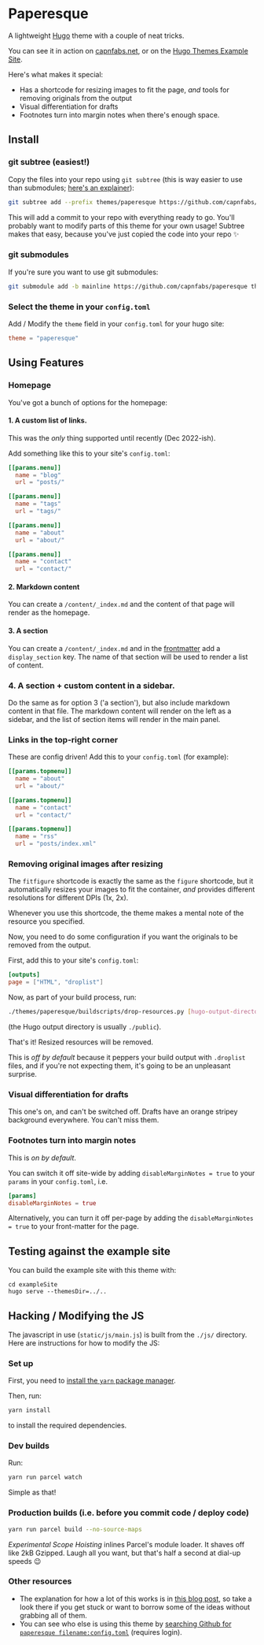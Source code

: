 # Paperesque

A lightweight [Hugo](https://gohugo.io) theme with a couple of neat tricks.

You can see it in action on [capnfabs.net](https://capnfabs.net), or on the [Hugo Themes Example Site](https://themes.gohugo.io/theme/paperesque/).

Here's what makes it special:

- Has a shortcode for resizing images to fit the page, _and_ tools for removing originals from the output
- Visual differentiation for drafts
- Footnotes turn into margin notes when there's enough space.

## Install


### git subtree (easiest!)

Copy the files into your repo using `git subtree` (this is way easier to use than submodules; [here's an explainer](https://www.atlassian.com/git/tutorials/git-subtree)):

```sh
git subtree add --prefix themes/paperesque https://github.com/capnfabs/paperesque mainline --squash
```

This will add a commit to your repo with everything ready to go. You'll probably want to modify parts of this theme for your own usage! Subtree makes that easy, because you've just copied the code into your repo ✨

### git submodules

If you're sure you want to use git submodules:

```sh
git submodule add -b mainline https://github.com/capnfabs/paperesque themes/paperesque
```

### Select the theme in your `config.toml`

Add / Modify the `theme` field in your `config.toml` for your hugo site:

```toml
theme = "paperesque"
```

## Using Features

### Homepage

You've got a bunch of options for the homepage:

#### 1. A custom list of links.

This was the _only_ thing supported until recently (Dec 2022-ish).

Add something like this to your site's `config.toml`:

```toml
[[params.menu]]
  name = "blog"
  url = "posts/"

[[params.menu]]
  name = "tags"
  url = "tags/"

[[params.menu]]
  name = "about"
  url = "about/"

[[params.menu]]
  name = "contact"
  url = "contact/"
```

#### 2. Markdown content

You can create a `/content/_index.md` and the content of that page will render as the homepage.

#### 3. A section

You can create a `/content/_index.md` and in the [frontmatter](https://gohugo.io/content-management/front-matter/) add a `display_section` key. The name of that section will be used to render a list of content.

### 4. A section + custom content in a sidebar.

Do the same as for option 3 ('a section'), but also include markdown content in that file. The markdown content will render on the left as a sidebar, and the list of section items will render in the main panel.

### Links in the top-right corner

These are config driven! Add this to your `config.toml` (for example):

```toml
[[params.topmenu]]
  name = "about"
  url = "about/"

[[params.topmenu]]
  name = "contact"
  url = "contact/"

[[params.topmenu]]
  name = "rss"
  url = "posts/index.xml"
```

### Removing original images after resizing

The `fitfigure` shortcode is exactly the same as the `figure` shortcode, but it automatically resizes your images to fit the container, _and_ provides different resolutions for different DPIs (1x, 2x).

Whenever you use this shortcode, the theme makes a mental note of the resource you specified.

Now, you need to do some configuration if you want the originals to be removed from the output.

First, add this to your site's `config.toml`:

```toml
[outputs]
page = ["HTML", "droplist"]
```

Now, as part of your build process, run:

```sh
./themes/paperesque/buildscripts/drop-resources.py [hugo-output-directory]
```

(the Hugo output directory is usually `./public`).

That's it! Resized resources will be removed.

This is _off by default_ because it peppers your build output with `.droplist` files, and if you're not expecting them, it's going to be an unpleasant surprise.

### Visual differentiation for drafts

This one's on, and can't be switched off. Drafts have an orange stripey background everywhere. You can't miss them.

### Footnotes turn into margin notes

This is _on by default_.

You can switch it off site-wide by adding `disableMarginNotes = true` to your `params` in your `config.toml`, i.e.

```toml
[params]
disableMarginNotes = true
```

Alternatively, you can turn it off per-page by adding the `disableMarginNotes = true` to your front-matter for the page.

## Testing against the example site

You can build the example site with this theme with:

```
cd exampleSite
hugo serve --themesDir=../..
```

## Hacking / Modifying the JS

The javascript in use (`static/js/main.js`) is built from the `./js/` directory. Here are instructions for how to modify the JS:

### Set up
First, you need to [install the `yarn` package manager](https://yarnpkg.com/getting-started/install).

Then, run:

```sh
yarn install
```

to install the required dependencies.

### Dev builds

Run:

```sh
yarn run parcel watch
```

Simple as that!

### Production builds (i.e. before you commit code / deploy code)

```sh
yarn run parcel build --no-source-maps
```

_Experimental Scope Hoisting_ inlines Parcel's module loader. It shaves off like 2kB Gzipped. Laugh all you want, but that's half a second at dial-up speeds 😉

### Other resources

- The explanation for how a lot of this works is in [this blog post](https://capnfabs.net/posts/hugo-theme-exclude-processed-images/), so take a look there if you get stuck or want to borrow some of the ideas without grabbing all of them.
- You can see who else is using this theme by [searching Github for `paperesque filename:config.toml`](https://github.com/search?q=paperesque+filename%3Aconfig.toml&type=Code) (requires login).
